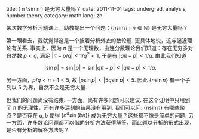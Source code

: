 title: \( n \sin n \) 是无穷大量吗？
date: 2011-11-01
tags: undergrad, analysis, number theory
category: math
lang: zh

某次数学分析习题课上，助教提出一个问题：$\lbrace n \sin n \mid n \in \mathbb N \rbrace$ 是无穷大量吗？

第一眼看去，我就觉得这是一个披着分析外衣的数论题.  更具体地说，这与逼近理论有关系.  事实上，因为 $\pi$ 是一个无理数，由连分数理论我们知道：存在无穷多对自然数 $p < q$, 满足 $\vert\pi - p/q\vert < 1/q^2 < 1$, 于是有 $\vert q\pi - p\vert < 1/q$.  由此我们知道

$$
\vert\sin p\vert = \sin \vert p\vert = \sin \vert q\pi - p\vert <
\vert q\pi - p\vert < 1/q.
$$

另一方面，$p/q < \pi + 1 < 5$, 故 $\vert p \sin p\vert < \vert 5q \sin p\vert < 5$.  因此 $\lbrace n \sin n \rbrace$ 有一个子列以 $5$ 为界，自然不会是无穷大量.

但我们的问题尚没有结束.  一方面，尚有许多问题可以建议.  在这个证明中只用到了 $\pi$ 的无理性，还有许多深刻的结果没有用到.  我们可以问: $\lbrace n \sin n \rbrace$ 有哪些聚点？是否存在 $a, b$ 使得 $\lbrace n^a \sin(bn) \rbrace$ 成为无穷大量？这些都不像是简单的问题.  另一方面，许多数论问题都可以借助分析方法获得解答，而此题以分析的形式出现，是否有分析的解答方法呢？
